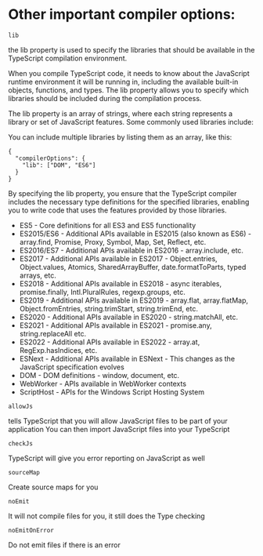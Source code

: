 # Other important compiler options:

`lib`

the lib property is used to specify the libraries that should be available in the TypeScript compilation environment.

When you compile TypeScript code, it needs to know about the JavaScript runtime environment it will be running in, including the available built-in objects, functions, and types. The lib property allows you to specify which libraries should be included during the compilation process.

The lib property is an array of strings, where each string represents a library or set of JavaScript features. Some commonly used libraries include:

You can include multiple libraries by listing them as an array, like this:

```
{
  "compilerOptions": {
    "lib": ["DOM", "ES6"]
  }
}
```

By specifying the lib property, you ensure that the TypeScript compiler includes the necessary type definitions for the specified libraries, enabling you to write code that uses the features provided by those libraries.

- ES5 - Core definitions for all ES3 and ES5 functionality
- ES2015/ES6 - Additional APIs available in ES2015 (also known as ES6) - array.find, Promise, Proxy, Symbol, Map, Set, Reflect, etc.
- ES2016/ES7 - Additional APIs available in ES2016 - array.include, etc.
- ES2017 - Additional APIs available in ES2017 - Object.entries, Object.values, Atomics, SharedArrayBuffer, date.formatToParts, typed arrays, etc.
- ES2018 - Additional APIs available in ES2018 - async iterables, promise.finally, Intl.PluralRules, regexp.groups, etc.
- ES2019 - Additional APIs available in ES2019 - array.flat, array.flatMap, Object.fromEntries, string.trimStart, string.trimEnd, etc.
- ES2020 - Additional APIs available in ES2020 - string.matchAll, etc.
- ES2021 - Additional APIs available in ES2021 - promise.any, string.replaceAll etc.
- ES2022 - Additional APIs available in ES2022 - array.at, RegExp.hasIndices, etc.
- ESNext - Additional APIs available in ESNext - This changes as the JavaScript specification evolves
- DOM - DOM definitions - window, document, etc.
- WebWorker - APIs available in WebWorker contexts
- ScriptHost - APIs for the Windows Script Hosting System

`allowJs`

tells TypeScript that you will allow JavaScript files to be part of your application
You can then import JavaScript files into your TypeScript

`checkJs`

TypeScript will give you error reporting on JavaScript as well

`sourceMap`

Create source maps for you

`noEmit`

It will not compile files for you, it still does the Type checking

`noEmitOnError`

Do not emit files if there is an error
